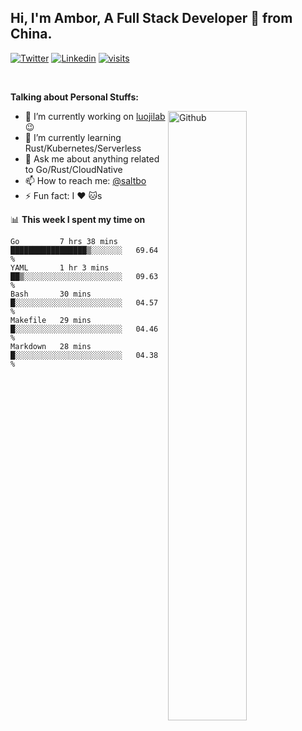 ## Hi, I'm Ambor, A Full Stack Developer 🚀 from China.

[![Twitter](https://img.shields.io/badge/-saltbo-1ca0f1?style=flat&logo=twitter&logoColor=white)](https://twitter.com/rdsaltbo)
[![Linkedin](https://img.shields.io/badge/-saltbo-blue?style=flat&logo=Linkedin&logoColor=white)](https://www.linkedin.com/in/saltbo/)
[![visits](https://visitor.vercel.app/page/saltbo?color=light-green)](https://github.com/saltbo/)

&nbsp;  

**Talking about Personal Stuffs:**
<!-- Any image aligned to the right. Beware the width  -->
<img width="50%" align="right" alt="Github" src="https://raw.githubusercontent.com/saltbo/saltbo/master/images/git-header.svg" />

- 🔭 I’m currently working on [luojilab](https://github.com/luojilab) :wink:
- 🌱 I’m currently learning Rust/Kubernetes/Serverless
- 💬 Ask me about anything related to Go/Rust/CloudNative
- 📫 How to reach me: [@saltbo](https://twitter.com/rdsaltbo)
- ⚡ Fun fact: I :heart: :cat:s


📊 **This week I spent my time on**
<!--START_SECTION:waka-->
```text
Go         7 hrs 38 mins   █████████████████▒░░░░░░░   69.64 % 
YAML       1 hr 3 mins     ██▒░░░░░░░░░░░░░░░░░░░░░░   09.63 % 
Bash       30 mins         █░░░░░░░░░░░░░░░░░░░░░░░░   04.57 % 
Makefile   29 mins         █░░░░░░░░░░░░░░░░░░░░░░░░   04.46 % 
Markdown   28 mins         █░░░░░░░░░░░░░░░░░░░░░░░░   04.38 % 
```
<!--END_SECTION:waka-->
